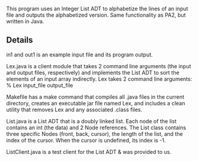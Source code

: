 This program uses an Integer List ADT to alphabetize the lines of an input file and outputs the alphabetized version. Same functionality as PA2, but written in Java.

## Details
in1 and out1 is an example input file and its program output.

Lex.java is a client module that takes 2 command line arguments (the input and output files, respectively) and implements the List ADT to sort the elements of an input array indirectly.
Lex takes 2 command line arguments: % Lex input_file output_file

Makefile has a make command that compiles all .java files in the current directory, creates an executable jar file named Lex, and includes a clean utility that removes Lex and any associated .class files.

List.java is a List ADT that is a doubly linked list. Each node of the list contains an int (the data) and 2 Node references. The List class contains three specific Nodes (front, back, cursor), the length of the list, and the index of the cursor. When the cursor is undefined, its index is -1.

ListClient.java is a test client for the List ADT & was provided to us.